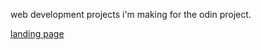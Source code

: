 web development projects i'm making for the odin project. 

[landing page](https://naomitzhao.github.io/top-projects/landing-page/)

